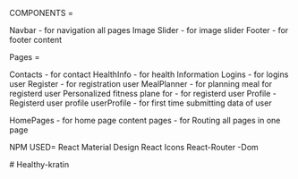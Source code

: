 COMPONENTS =

Navbar - for navigation all pages
Image Slider - for image slider
Footer - for footer content


Pages =

Contacts - for contact 
HealthInfo - for health Information
Logins - for logins user
Register - for registration user
MealPlanner - for planning meal for registerd user
Personalized fitness  plane for - for registerd user
Profile - Registerd user profile
userProfile - for first time submitting data of user


HomePages - for home page content
pages - for Routing all pages in one page 




NPM USED=
React Material Design
React Icons
React-Router -Dom

#   H e a l t h y - k r a t i n  
 